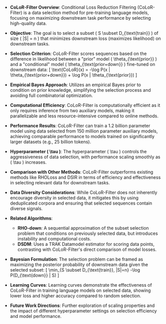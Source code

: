 - **CoLoR-Filter Overview**: Conditional Loss Reduction Filtering (CoLoR-Filter) is a data selection method for pre-training language models, focusing on maximizing downstream task performance by selecting high-quality data.

- **Objective**: The goal is to select a subset \( S \subset D_{\text{train}} \) of size \( |S| = n \) that minimizes downstream loss (maximizes likelihood) on downstream tasks.

- **Selection Criterion**: CoLoR-Filter scores sequences based on the difference in likelihood between a "prior" model \( \theta_{\text{prior}} \) and a "conditional" model \( \theta_{\text{prior+down}} \) fine-tuned on downstream data:
  \[
  \text{CoLoR}(x) = -\log P(x | \theta_{\text{prior+down}}) + \log P(x | \theta_{\text{prior}})
  \]

- **Empirical Bayes Approach**: Utilizes an empirical Bayes prior to condition on prior knowledge, simplifying the selection process and avoiding full combinatorial optimization.

- **Computational Efficiency**: CoLoR-Filter is computationally efficient as it only requires inference from two auxiliary models, making it parallelizable and less resource-intensive compared to online methods.

- **Performance Results**: CoLoR-Filter can train a 1.2 billion parameter model using data selected from 150 million parameter auxiliary models, achieving comparable performance to models trained on significantly larger datasets (e.g., 25 billion tokens).

- **Hyperparameter \( \tau \)**: The hyperparameter \( \tau \) controls the aggressiveness of data selection, with performance scaling smoothly as \( \tau \) increases.

- **Comparison with Other Methods**: CoLoR-Filter outperforms existing methods like RHOLoss and DSIR in terms of efficiency and effectiveness in selecting relevant data for downstream tasks.

- **Data Diversity Considerations**: While CoLoR-Filter does not inherently encourage diversity in selected data, it mitigates this by using deduplicated corpora and ensuring that selected sequences contain diverse signals.

- **Related Algorithms**: 
  - **RHO-down**: A sequential approximation of the subset selection problem that conditions on previously selected data, but introduces instability and computational costs.
  - **DSDM**: Uses a TRAK Datamodel estimator for scoring data points, contrasting with CoLoR-Filter's direct comparison of model losses.

- **Bayesian Formulation**: The selection problem can be framed as maximizing the posterior probability of downstream data given the selected subset:
  \[
  \min_{S \subset D_{\text{train}}, |S|=n} -\log P(D_{\text{down}} | S)
  \]

- **Learning Curves**: Learning curves demonstrate the effectiveness of CoLoR-Filter in training language models on selected data, showing lower loss and higher accuracy compared to random selection.

- **Future Work Directions**: Further exploration of scaling properties and the impact of different hyperparameter settings on selection efficiency and model performance.